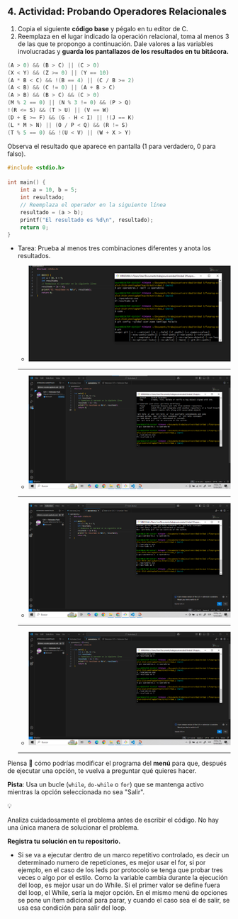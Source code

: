 ## 4. Actividad: Probando Operadores Relacionales

1. Copia el siguiente **código base** y pégalo en tu editor de C.
2. Reemplaza en el lugar indicado la operación relacional, toma al menos 3 de las que te propongo a continuación. Dale valores a las variables involucradas y **guarda los pantallazos de los resultados en tu bitácora.** 

```c
(A > 0) && (B > C) || (C > 0)
(X < Y) && (Z >= 0) || (Y == 10)
(A * B < C) && !(B == 4) || (C / B >= 2)
(A < B) && (C != 0) || (A + B > C)
(A > B) && (B > C) && (C > 0)
(M % 2 == 0) || (N % 3 != 0) && (P > Q)
!(R <= S) && (T > U) || (V == W)
(D + E >= F) && (G - H < I) || !(J == K)
(L * M > N) || (O / P < Q) && (R != S)
(T % 5 == 0) && !(U < V) || (W + X > Y)
```

Observa el resultado que aparece en pantalla (1 para verdadero, 0 para falso).

```c
#include <stdio.h>

int main() {
    int a = 10, b = 5;
    int resultado;
    // Reemplaza el operador en la siguiente línea
    resultado = (a > b);
    printf("El resultado es %d\n", resultado);
    return 0;
}
```

 - Tarea: Prueba al menos tres combinaciones diferentes y anota los resultados.

    - ![image_1](./operadores/images/operador_1.png)
    ---
    - ![image_2](./operadores/images/operador_2.png)
    ---
    - ![image_3](./operadores/images/operador_3.png)
    ---
    - ![image_4](./operadores/images/operador_4.png)
    ---

Piensa 🤔 cómo podrías modificar el programa del **menú** para que, después de ejecutar una opción, te vuelva a preguntar qué quieres hacer.

**Pista**: Usa un bucle (`while`, `do-while` o `for`) que se mantenga activo mientras la opción seleccionada no sea "Salir".

<aside>
💡

Analiza cuidadosamente el problema antes de escribir el código.  No hay una única manera de solucionar el problema.

**Registra tu solución en tu repositorio.**

</aside>

- Si se va a ejecutar dentro de un marco repetitivo controlado, es decir un determinado numero de repeticiones, es mejor usar el for, si por ejemplo, en el caso de los leds por protocolo se tenga que probar tres veces o algo por el estilo. Como la variable cambia durante la ejecución del loop, es mejor usar un do While. Si el primer valor se define fuera del loop, el While, sería la mejor opción. En el mismo menú de opciones se pone un ítem adicional para parar, y cuando el caso sea el de salir, se usa esa condición para salir del loop. 